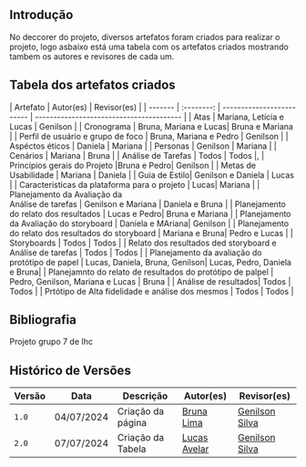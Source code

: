 ## Introdução
No deccorer do projeto, diversos artefatos foram criados para realizar o projeto, logo asbaixo está uma tabela com os artefatos criados mostrando tambem os autores e revisores de cada um.


## Tabela dos artefatos criados
| Artefato  |  Autor(es)                                | Revisor(es)                                    |
| -------   | :--------: | ------------------------- | ---------------------------------------- | 
| Atas |  Mariana, Letícia e Lucas | Genilson |
| Cronograma | Bruna, Mariana e Lucas| Bruna e Mariana |
| Perfil de usuário e grupo de foco | Bruna, Mariana e Pedro | Genilson |
| Aspéctos éticos | Daniela | Mariana |
| Personas | Genilson | Mariana |
| Cenários | Mariana | Bruna |
| Análise de Tarefas | Todos | Todos |,
| Princípios gerais do Projeto |Bruna e Pedro| Genilson |
| Metas de Usabilidade | Mariana | Daniela |
| Guia de Estilo| Genilson e Daniela | Lucas |
| Caracteristicas da plataforma para o projeto | Lucas| Mariana |
| Planejamento da Avaliação da <br> Análise de tarefas | Genilson e Mariana | Daniela e Bruna |
| Planejamento do relato dos resultados | Lucas e Pedro| Bruna e Mariana |
| Planejamento da Avaliação do storyboard | Daniela e MAriana| Genilson |
| Planejamento do relato dos resultados do storyboard | Mariana e Bruna| Pedro e Lucas |
| Storyboards | Todos | Todos |
| Relato dos resultados ded storyboard e <br>Análise de tarefas | Todos | Todos |
| Planejamento da avaliação do protótipo de papel | Lucas, Daniela, Bruna, Genilson| Lucas, Pedro, Daniela e Bruna|
| Planejamnto do relato de resultados do protótipo de palpel | Pedro, Genilson, Mariana e Lucas | Bruna |
| Análise de resultados| Todos | Todos |
| Prtótipo de Alta fidelidade e análise dos mesmos | Todos | Todos |

## Bibliografia

Projeto grupo 7 de Ihc 

## Histórico de Versões

| Versão  | Data       | Descrição                 | Autor(es)                                | Revisor(es)                                    |
| ------- | :--------: | ------------------------- | ---------------------------------------- | ---------------------------------------------- |
| `1.0`   | 04/07/2024 | Criação da página         | [Bruna Lima](https://github.com/libruna) | [Genilson Silva](https://github.com/GenilsonJrs)|
| `2.0` | 07/07/2024   | Criação da Tabela         | [Lucas Avelar](https://github.com/LucasAvelar2711) | [Genilson Silva](https://github.com/GenilsonJrs) |